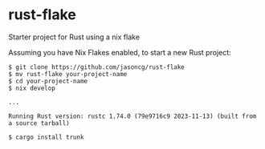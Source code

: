 # rust-flake
Starter project for Rust using a nix flake

Assuming you have Nix Flakes enabled, to start a new Rust project:

```
$ git clone https://github.com/jasoncg/rust-flake
$ mv rust-flake your-project-name
$ cd your-project-name
$ nix develop

...

Running Rust version: rustc 1.74.0 (79e9716c9 2023-11-13) (built from a source tarball)

$ cargo install trunk

```

